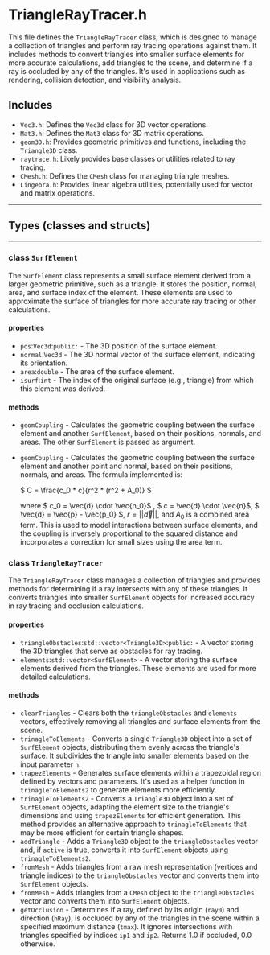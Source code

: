 # TriangleRayTracer.h

This file defines the `TriangleRayTracer` class, which is designed to manage a collection of triangles and perform ray tracing operations against them. It includes methods to convert triangles into smaller surface elements for more accurate calculations, add triangles to the scene, and determine if a ray is occluded by any of the triangles. It's used in applications such as rendering, collision detection, and visibility analysis.

## Includes

- `Vec3.h`: Defines the `Vec3d` class for 3D vector operations.
- `Mat3.h`: Defines the `Mat3` class for 3D matrix operations.
- `geom3D.h`: Provides geometric primitives and functions, including the `Triangle3D` class.
- `raytrace.h`: Likely provides base classes or utilities related to ray tracing.
- `CMesh.h`: Defines the `CMesh` class for managing triangle meshes.
- `Lingebra.h`: Provides linear algebra utilities, potentially used for vector and matrix operations.

---
## Types (classes and structs)
---

### class `SurfElement`

The `SurfElement` class represents a small surface element derived from a larger geometric primitive, such as a triangle. It stores the position, normal, area, and surface index of the element. These elements are used to approximate the surface of triangles for more accurate ray tracing or other calculations.

#### properties

- `pos`:`Vec3d`:`public:` - The 3D position of the surface element.
- `normal`:`Vec3d` - The 3D normal vector of the surface element, indicating its orientation.
- `area`:`double` - The area of the surface element.
- `isurf`:`int` - The index of the original surface (e.g., triangle) from which this element was derived.

#### methods

- `geomCoupling` - Calculates the geometric coupling between the surface element and another `SurfElement`, based on their positions, normals, and areas. The other `SurfElement` is passed as argument.
- `geomCoupling` - Calculates the geometric coupling between the surface element and another point and normal, based on their positions, normals, and areas. The formula implemented is:

    $ C = \frac{c_0 * c}{r^2 * (r^2 + A_0)} $

    where $ c_0 = \vec{d} \cdot \vec{n_0}$ , $ c = \vec{d} \cdot \vec{n}$, $ \vec{d} = \vec{p} - \vec{p_0} $, $r = ||\vec{d}||$, and $A_0$ is a combined area term.  This is used to model interactions between surface elements, and the coupling is inversely proportional to the squared distance and incorporates a correction for small sizes using the area term.

### class `TriangleRayTracer`

The `TriangleRayTracer` class manages a collection of triangles and provides methods for determining if a ray intersects with any of these triangles. It converts triangles into smaller `SurfElement` objects for increased accuracy in ray tracing and occlusion calculations.

#### properties

- `triangleObstacles`:`std::vector<Triangle3D>`:`public:` - A vector storing the 3D triangles that serve as obstacles for ray tracing.
- `elements`:`std::vector<SurfElement>` - A vector storing the surface elements derived from the triangles. These elements are used for more detailed calculations.

#### methods

- `clearTriangles` - Clears both the `triangleObstacles` and `elements` vectors, effectively removing all triangles and surface elements from the scene.
- `trinagleToElements` - Converts a single `Triangle3D` object into a set of `SurfElement` objects, distributing them evenly across the triangle's surface. It subdivides the triangle into smaller elements based on the input parameter `n`.
- `trapezElements` - Generates surface elements within a trapezoidal region defined by vectors and parameters. It's used as a helper function in `trinagleToElements2` to generate elements more efficiently.
- `trinagleToElements2` - Converts a `Triangle3D` object into a set of `SurfElement` objects, adapting the element size to the triangle's dimensions and using `trapezElements` for efficient generation. This method provides an alternative approach to `trinagleToElements` that may be more efficient for certain triangle shapes.
- `addTriangle` - Adds a `Triangle3D` object to the `triangleObstacles` vector and, if `active` is true, converts it into `SurfElement` objects using `trinagleToElements2`.
- `fromMesh` - Adds triangles from a raw mesh representation (vertices and triangle indices) to the `triangleObstacles` vector and converts them into `SurfElement` objects.
- `fromMesh` - Adds triangles from a `CMesh` object to the `triangleObstacles` vector and converts them into `SurfElement` objects.
- `getOcclusion` - Determines if a ray, defined by its origin (`ray0`) and direction (`hRay`), is occluded by any of the triangles in the scene within a specified maximum distance (`tmax`).  It ignores intersections with triangles specified by indices `ip1` and `ip2`. Returns 1.0 if occluded, 0.0 otherwise.
